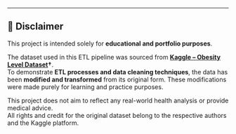 ---

## 📄 Disclaimer

This project is intended solely for **educational and portfolio purposes**.

The dataset used in this ETL pipeline was sourced from **[Kaggle – Obesity Level Dataset](https://www.kaggle.com/datasets/sidhusatyam/obesity-level)†**.  
To demonstrate **ETL processes and data cleaning techniques**, the data has been **modified and transformed** from its original form. These modifications were made purely for learning and practice purposes.

This project does not aim to reflect any real-world health analysis or provide medical advice.  
All rights and credit for the original dataset belong to the respective authors and the Kaggle platform.
